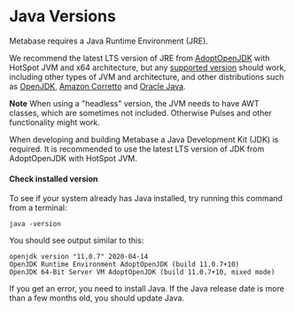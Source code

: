 # Java Versions

Metabase requires a Java Runtime Environment (JRE).

We recommend the latest LTS version of JRE from [AdoptOpenJDK](https://adoptopenjdk.net/releases.html) with HotSpot JVM and x64 architecture, but any [supported version](https://adoptopenjdk.net/support.html) should work, including other types of JVM and architecture, and other distributions such as [OpenJDK](https://openjdk.java.net/), [Amazon Corretto](https://aws.amazon.com/corretto/) and [Oracle Java](https://www.java.com/).

**Note** When using a "headless" version, the JVM needs to have AWT classes, which are sometimes not included. Otherwise Pulses and other functionality might work.

When developing and building Metabase a Java Development Kit (JDK) is required. It is recommended to use the latest LTS version of JDK from AdoptOpenJDK with HotSpot JVM.

#### Check installed version

To see if your system already has Java installed, try running this command from a terminal:

```
java -version
```

You should see output similar to this:

    openjdk version "11.0.7" 2020-04-14
    OpenJDK Runtime Environment AdoptOpenJDK (build 11.0.7+10)
    OpenJDK 64-Bit Server VM AdoptOpenJDK (build 11.0.7+10, mixed mode)

If you get an error, you need to install Java. If the Java release date is more than a few months old, you should update Java.
